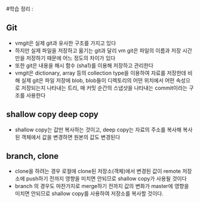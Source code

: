 #학습 정리 :

## Git
- vmgit은 실제 git과 유사한 구조를 가지고 있다
- 하지만 실제 파일을 저장하고 옮기는 git과 달리 vm git은 파일의 이름과 저장 시간만을 저장하기 때문에 어느 정도의 차이가 있다  
- 또한 git은 내용을 해시 함수 (sha1)를 이용해 저장하고 관리한다
- vmgit은 dictionary, array 등의 collection type을 이용하여 자료를 저장한데 비해 실제 git은 파일 저장에 blob, 
blob들이 디렉토리의 어떤 위치에서 어떤 속성으로 저장되는지 나타내는 트리, 매 커밋 순간의 스냅샷을 나타내는 commit이라는 구조를 사용한다

## shallow copy deep copy
- shallow copy는 값만 복사하는 것이고, deep copy는 자료의 주소를 복사해 복사된 객체에서 값을 변경하면 원본의 값도 변경된다

## branch, clone
- clone을 하려는 경우 로컬에 clone된 저장소(객체)에서 변경된 값이 remote 저장소에 push하기 전까지 영향을 미치면 안되므로 shallow copy가 사용될 것이다
- branch 의 경우도 마찬가지로 merge하기 전까지 값의 변화가 master에 영향을 미치면 안되므로 shallow copy를 사용하여 저장소를 복사할 것이다.
